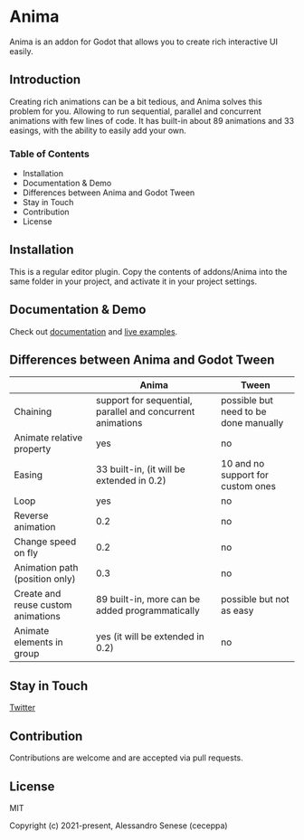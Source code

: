 # Anima

Anima is an addon for Godot that allows you to create rich interactive UI easily.

## Introduction

Creating rich animations can be a bit tedious, and Anima solves this problem for you. Allowing to run sequential, parallel and concurrent animations with few lines of code.
It has built-in about 89 animations and 33 easings, with the ability to easily add your own.

### Table of Contents

- Installation
- Documentation & Demo
- Differences between Anima and Godot Tween
- Stay in Touch
- Contribution
- License
  
## Installation

This is a regular editor plugin. Copy the contents of addons/Anima into the same folder in your project, and activate it in your project settings.

## Documentation & Demo

Check out [documentation](https://anima.ceceppa.me) and [live examples](https://anima.ceceppa.me/demo).

## Differences between Anima and Godot Tween

|                                    | Anima                                                      | Tween                                 |
|---|---|---|
| Chaining                           | support for sequential, parallel and concurrent animations | possible but need to be done manually |
| Animate relative property          | yes                                                        | no                                    |
| Easing                             | 33 built-in, (it will be extended in 0.2)            | 10 and no support for custom ones     |
| Loop                               | yes                                                        | no                                    |
| Reverse animation                  | 0.2                                                        | no                                    |
| Change speed on fly                | 0.2                                                        | no                                    |
| Animation path (position only)     | 0.3                                                        | no                                    |
| Create and reuse custom animations | 89 built-in, more can be added programmatically            | possible but not as easy              |
| Animate elements in group          | yes (it will be extended in 0.2)                           | no                                    |

## Stay in Touch

[Twitter](https://twitter.com/ceceppa)

## Contribution

Contributions are welcome and are accepted via pull requests.

## License

MIT

Copyright (c) 2021-present, Alessandro Senese (ceceppa)
